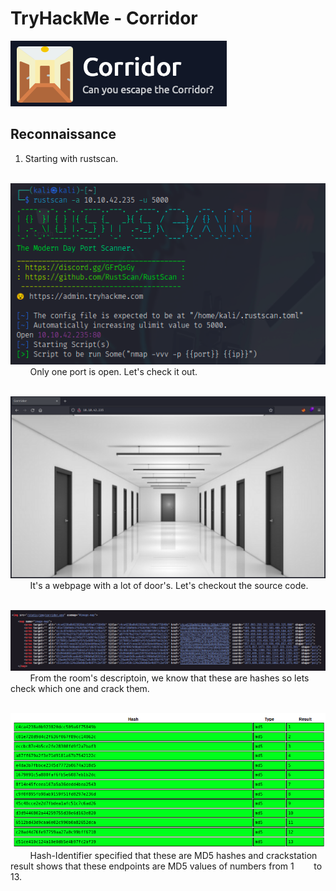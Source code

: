 # TryHackMe - Corridor  

![room icon](./img/room-icon.png)  

## Reconnaissance  

1. Starting with rustscan.  

&nbsp; &nbsp; &nbsp; &nbsp; ![rustscan](./img/rustscan.png)  
&nbsp; &nbsp; &nbsp; &nbsp; Only one port is open. Let's check it out.  

&nbsp; &nbsp; &nbsp; &nbsp; ![webpage](./img/webpage.png)  
&nbsp; &nbsp; &nbsp; &nbsp; It's a webpage with a lot of door's. Let's checkout the source code.  

&nbsp; &nbsp; &nbsp; &nbsp; ![source-code](./img/source-code.png)  
&nbsp; &nbsp; &nbsp; &nbsp; From the room's descriptoin, we know that these are hashes so lets check which one and crack them.  

&nbsp; &nbsp; &nbsp; &nbsp; ![hashes](./img/hashes.png)  
&nbsp; &nbsp; &nbsp; &nbsp; Hash-Identifier specified that these are MD5 hashes and crackstation result shows that these endpoints are MD5 values of numbers from 1 &nbsp; &nbsp; &nbsp; &nbsp;to 13.
